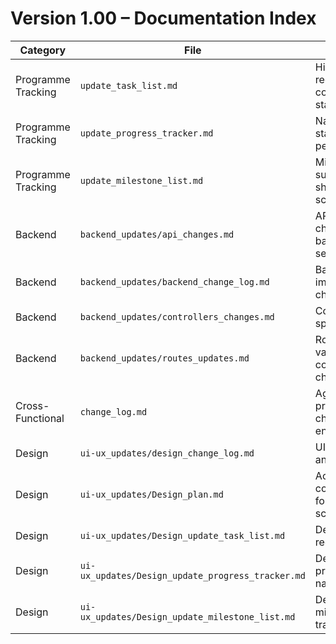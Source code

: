 # Version 1.00 – Documentation Index

| Category | File | Purpose |
| --- | --- | --- |
| Programme Tracking | `update_task_list.md` | High-level task register with completion states. |
| Programme Tracking | `update_progress_tracker.md` | Narrative status updates per task. |
| Programme Tracking | `update_milestone_list.md` | Milestones summarising shipped scopes. |
| Backend | `backend_updates/api_changes.md` | API contract changes for backend services. |
| Backend | `backend_updates/backend_change_log.md` | Backend implementation changelog. |
| Backend | `backend_updates/controllers_changes.md` | Controller-specific notes. |
| Backend | `backend_updates/routes_updates.md` | Route validation and configuration changes. |
| Cross-Functional | `change_log.md` | Aggregated programme changelog entries. |
| Design | `ui-ux_updates/design_change_log.md` | UI/UX updates and decisions. |
| Design | `ui-ux_updates/Design_plan.md` | Active design considerations for current scope. |
| Design | `ui-ux_updates/Design_update_task_list.md` | Design task register. |
| Design | `ui-ux_updates/Design_update_progress_tracker.md` | Design progress narratives. |
| Design | `ui-ux_updates/Design_update_milestone_list.md` | Design milestone tracking. |
